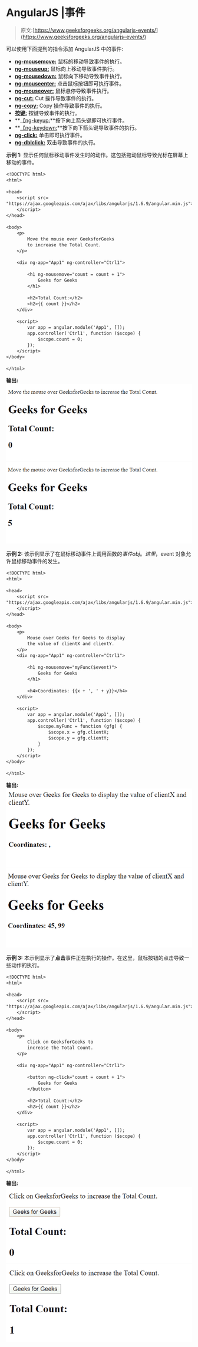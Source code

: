 # AngularJS |事件

> 原文:[https://www.geeksforgeeks.org/angularjs-events/](https://www.geeksforgeeks.org/angularjs-events/)

可以使用下面提到的指令添加 AngularJS 中的事件:

*   **[ng-mousemove:](https://www.geeksforgeeks.org/angularjs-ng-mousemove-directive/)** 鼠标的移动导致事件的执行。
*   **[ng-mouseup:](https://www.geeksforgeeks.org/angularjs-ng-mouseup-directive/)** 鼠标向上移动导致事件执行。
*   **[ng-mousedown:](https://www.geeksforgeeks.org/angularjs-ng-mousedown-directive/)** 鼠标向下移动导致事件执行。
*   **[ng-mouseenter:](https://www.geeksforgeeks.org/angularjs-ng-mouseenter-directive/)** 点击鼠标按钮即可执行事件。
*   **[ng-mouseover:](https://www.geeksforgeeks.org/angularjs-ng-mouseover-directive/)** 鼠标悬停导致事件执行。
*   **[ng-cut:](https://www.geeksforgeeks.org/angularjs-ng-cut-directive/)** Cut 操作导致事件的执行。
*   **[ng-copy:](https://www.geeksforgeeks.org/angularjs-ng-copy-directive/)** Copy 操作导致事件的执行。
*   **[按键:](https://www.geeksforgeeks.org/angularjs-ng-keypress-directive/)** 按键导致事件的执行。
*   **[【ng-keyup:](https://www.geeksforgeeks.org/angularjs-ng-keyup-directive/)**按下向上箭头键即可执行事件。
*   **[【ng-keydown:](https://www.geeksforgeeks.org/angularjs-ng-keydown-directive/)**按下向下箭头键导致事件的执行。
*   **[ng-click:](https://www.geeksforgeeks.org/angularjs-ng-click-directive/)** 单击即可执行事件。
*   **[ng-dblclick:](https://www.geeksforgeeks.org/angularjs-ng-dblclick-directive/)** 双击导致事件的执行。

**示例 1:** 显示任何鼠标移动事件发生时的动作。这包括拖动鼠标导致光标在屏幕上移动的事件。

```tshtml
<!DOCTYPE html>
<html>

<head>
    <script src=
"https://ajax.googleapis.com/ajax/libs/angularjs/1.6.9/angular.min.js">
    </script>
</head>

<body>
    <p>
        Move the mouse over GeeksforGeeks
        to increase the Total Count.
    </p>

    <div ng-app="App1" ng-controller="Ctrl1">

        <h1 ng-mousemove="count = count + 1">
            Geeks for Geeks
        </h1>

        <h2>Total Count:</h2>
        <h2>{{ count }}</h2>
    </div>

    <script>
        var app = angular.module('App1', []);
        app.controller('Ctrl1', function ($scope) {
            $scope.count = 0;
        });
    </script>
</body>

</html>
```

**输出:**
![](img/1ed5ea58b2785fa7bcdedf04216e44b4.png)
![](img/25848904b97404c560798725a4679560.png)

**示例 2:** 该示例显示了在鼠标移动事件上调用函数的$事件 obj。这里，$event 对象允许鼠标移动事件的发生。

```tshtml
<!DOCTYPE html>
<html>

<head>
    <script src=
"https://ajax.googleapis.com/ajax/libs/angularjs/1.6.9/angular.min.js">
    </script>
</head>

<body>
    <p>
        Mouse over Geeks for Geeks to display
        the value of clientX and clientY.
    </p>
    <div ng-app="App1" ng-controller="Ctrl1">

        <h1 ng-mousemove="myFunc($event)">
            Geeks for Geeks
        </h1>

        <h4>Coordinates: {{x + ', ' + y}}</h4>
    </div>

    <script>
        var app = angular.module('App1', []);
        app.controller('Ctrl1', function ($scope) {
            $scope.myFunc = function (gfg) {
                $scope.x = gfg.clientX;
                $scope.y = gfg.clientY;
            }
        });
    </script>
</body>

</html>
```

**输出:**
![](img/b59fff3589a1b3398f39c88dd16effba.png)
![](img/b4f136886081be366a4698217a6a425f.png)

**示例 3:** 本示例显示了**点击**事件正在执行的操作。在这里，鼠标按钮的点击导致一些动作的执行。

```tshtml
<!DOCTYPE html>
<html>

<head>
    <script src=
"https://ajax.googleapis.com/ajax/libs/angularjs/1.6.9/angular.min.js">
    </script>
</head>

<body>
    <p>
        Click on GeeksforGeeks to
        increase the Total Count.
    </p>

    <div ng-app="App1" ng-controller="Ctrl1">

        <button ng-click="count = count + 1">
            Geeks for Geeks
        </button>

        <h2>Total Count:</h2>
        <h2>{{ count }}</h2>
    </div>

    <script>
        var app = angular.module('App1', []);
        app.controller('Ctrl1', function ($scope) {
            $scope.count = 0;
        });
    </script>
</body>

</html>
```

**输出:**
![](img/465b40a482a7c6ffdcfa031da2e228fb.png)
![](img/51f22efcda1d172224927a6554b21cd8.png)
